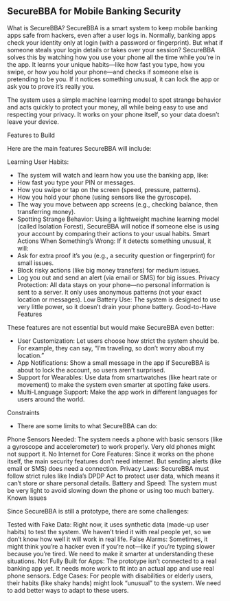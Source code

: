## SecureBBA for Mobile Banking Security ##

What is SecureBBA? 
SecureBBA is a smart system to keep mobile banking apps safe from hackers, even after a user logs in. Normally, banking apps check your identity only at login (with a password or fingerprint). But what if someone steals your login details or takes over your session? SecureBBA solves this by watching how you use your phone all the time while you’re in the app. It learns your unique habits—like how fast you type, how you swipe, or how you hold your phone—and checks if someone else is pretending to be you. If it notices something unusual, it can lock the app or ask you to prove it’s really you.

The system uses a simple machine learning model to spot strange behavior and acts quickly to protect your money, all while being easy to use and respecting your privacy. It works on your phone itself, so your data doesn’t leave your device.

Features to Build

Here are the main features SecureBBA will include:

Learning User Habits:
* The system will watch and learn how you use the banking app, like:
* How fast you type your PIN or messages.
* How you swipe or tap on the screen (speed, pressure, patterns).
* How you hold your phone (using sensors like the gyroscope).
* The way you move between app screens (e.g., checking balance, then transferring money).
* Spotting Strange Behavior: Using a lightweight machine learning model (called Isolation Forest), SecureBBA will notice if someone else is using your account by comparing their actions to your usual habits.
Smart Actions When Something’s Wrong: If it detects something unusual, it will:
* Ask for extra proof it’s you (e.g., a security question or fingerprint) for small issues.
* Block risky actions (like big money transfers) for medium issues.
* Log you out and send an alert (via email or SMS) for big issues.
Privacy Protection: All data stays on your phone—no personal information is sent to a server. It only uses anonymous patterns (not your exact location or messages).
Low Battery Use: The system is designed to use very little power, so it doesn’t drain your phone battery.
Good-to-Have Features

These features are not essential but would make SecureBBA even better:

* User Customization: Let users choose how strict the system should be. For example, they can say, “I’m traveling, so don’t worry about my location.”
* App Notifications: Show a small message in the app if SecureBBA is about to lock the account, so users aren’t surprised.
* Support for Wearables: Use data from smartwatches (like heart rate or movement) to make the system even smarter at spotting fake users.
* Multi-Language Support: Make the app work in different languages for users around the world.

Constraints

* There are some limits to what SecureBBA can do:

Phone Sensors Needed: The system needs a phone with basic sensors (like a gyroscope and accelerometer) to work properly. Very old phones might not support it.
No Internet for Core Features: Since it works on the phone itself, the main security features don’t need internet. But sending alerts (like email or SMS) does need a connection.
Privacy Laws: SecureBBA must follow strict rules like India’s DPDP Act to protect user data, which means it can’t store or share personal details.
Battery and Speed: The system must be very light to avoid slowing down the phone or using too much battery.
Known Issues

Since SecureBBA is still a prototype, there are some challenges:

Tested with Fake Data: Right now, it uses synthetic data (made-up user habits) to test the system. We haven’t tried it with real people yet, so we don’t know how well it will work in real life.
False Alarms: Sometimes, it might think you’re a hacker even if you’re not—like if you’re typing slower because you’re tired. We need to make it smarter at understanding these situations.
Not Fully Built for Apps: The prototype isn’t connected to a real banking app yet. It needs more work to fit into an actual app and use real phone sensors.
Edge Cases: For people with disabilities or elderly users, their habits (like shaky hands) might look “unusual” to the system. We need to add better ways to adapt to these users.
